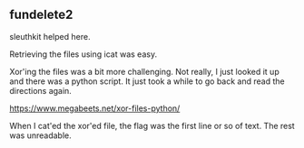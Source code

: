 ## fundelete2

sleuthkit helped here.

Retrieving the files using icat was easy.

Xor'ing the files was a bit more challenging.
Not really, I just looked it up and there was a python script.
It just took a while to go back and read the directions again.

https://www.megabeets.net/xor-files-python/

When I cat'ed the xor'ed file, the flag was the first line or so of text.
The rest was unreadable.
